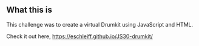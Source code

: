 ## What this is

This challenge was to create a virtual Drumkit using JavaScript and HTML.

Check it out here, https://eschleiff.github.io/JS30-drumkit/
